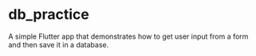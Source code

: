 # db_practice

A simple Flutter app that demonstrates how to get user input from a form and then save it in a database.
